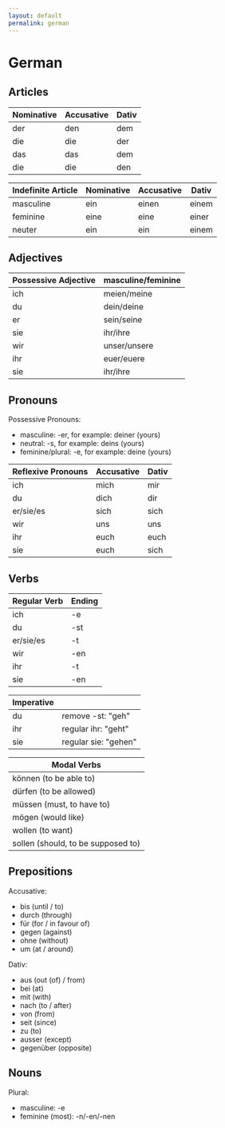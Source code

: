 ```yaml
---
layout: default
permalink: german
---
```


# German

## Articles

| Nominative | Accusative | Dativ |
| ---------- | ---------- | ----- |
| der        | den        | dem   |
| die        | die        | der   |
| das        | das        | dem   |
| die        | die        | den   |

| Indefinite Article | Nominative | Accusative | Dativ |
| ------------------ | ---------- | ---------- | ----- |
| masculine          | ein        | einen      | einem |
| feminine           | eine       | eine       | einer |
| neuter             | ein        | ein        | einem |

## Adjectives

| Possessive Adjective | masculine/feminine |
| -------------------- | ------------------ |
| ich                  | meien/meine        |
| du                   | dein/deine         |
| er                   | sein/seine         |
| sie                  | ihr/ihre           |
| wir                  | unser/unsere       |
| ihr                  | euer/euere         |
| sie                  | ihr/ihre           |

## Pronouns

Possessive Pronouns:

- masculine: -er, for example: deiner (yours)
- neutral: -s, for example: deins (yours)
- feminine/plural: -e, for example: deine (yours)

| Reflexive Pronouns | Accusative | Dativ |
| ------------------ | ---------- | ----- |
| ich                | mich       | mir   |
| du                 | dich       | dir   |
| er/sie/es          | sich       | sich  |
| wir                | uns        | uns   |
| ihr                | euch       | euch  |
| sie                | euch       | sich  |

## Verbs

| Regular Verb | Ending |
| ------------ | ------ |
| ich          | -e     |
| du           | -st    |
| er/sie/es    | -t     |
| wir          | -en    |
| ihr          | -t     |
| sie          | -en    |

| Imperative |                      |
| ---------- | -------------------- |
| du         | remove -st: "geh"    |
| ihr        | regular ihr: "geht"  |
| sie        | regular sie: "gehen" |

| Modal Verbs                        |
| ---------------------------------- |
| können (to be able to)             |
| dürfen (to be allowed)             |
| müssen (must, to have to)          |
| mögen (would like)                 |
| wollen (to want)                   |
| sollen (should, to be supposed to) |

## Prepositions

Accusative:

- bis (until / to)
- durch (through)
- für (for / in favour of)
- gegen (against)
- ohne (without)
- um (at / around)

Dativ:

- aus (out (of) / from)
- bei (at)
- mit (with)
- nach (to / after)
- von (from)
- seit (since)
- zu (to)
- ausser (except)
- gegenüber (opposite)

## Nouns

Plural:

- masculine: -e
- feminine (most): -n/-en/-nen
